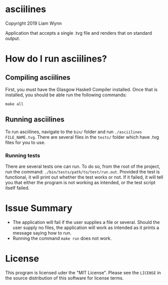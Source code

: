 # asciilines

Copyright 2019 Liam Wynn

Application that accepts a single .tvg file and renders that on standard output.

# How do I run asciilines?
## Compiling asciilines
First, you must have the Glasgow Haskell Compiler installed. Once that is installed, you
should be able run the following commands:

```
make all
```

## Running asciilines
To run asciilines, navigate to the `bin/` folder and run `./asciilines FILE_NAME.tvg`. There
are several files in the `tests/` folder which have .tvg files for you to use.

### Running tests
There are several tests one can run. To do so, from the root of the project, run the command:
`./bin/tests/path/to/test/run.out`. Provided the test is functional, it will print out whether
the test works or not. If it failed, it will tell you that either the program is not working
as intended, or the test script itself failed.


# Issue Summary
- The application will fail if the user supplies a file or several. Should the user supply
no files, the application will work as intended as it prints a message saying how to run.
- Running the command `make run` does not work.

# License
This program is licensed uder the "MIT License". Please see the `LICENSE` in the source distribution
of this software for license terms.
